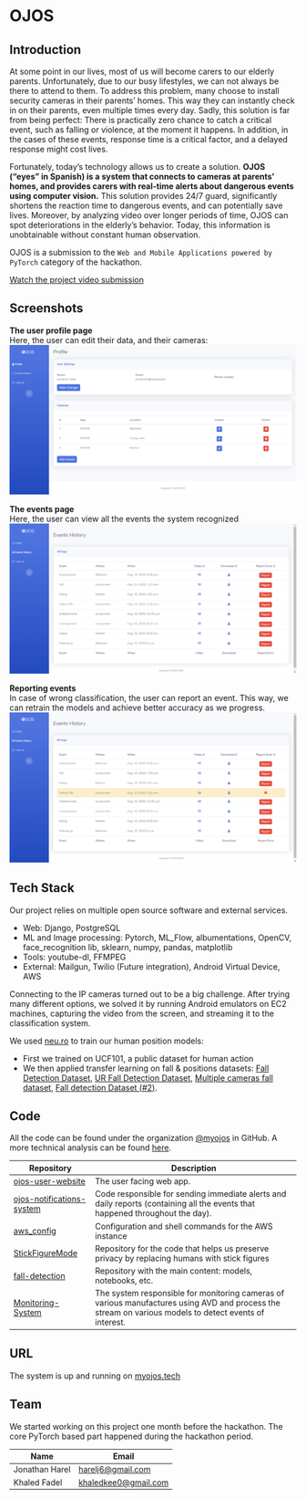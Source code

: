 # OJOS

## Introduction
At some point in our lives, most of us will become carers to our elderly parents. Unfortunately, due to our busy lifestyles, we can not always be there to attend to them. To address this problem, many choose to install security cameras in their parents’ homes. This way they can instantly check in on their parents, even multiple times every day. Sadly, this solution is far from being perfect: There is practically zero chance to catch a critical event, such as falling or violence, at the moment it happens. In addition, in the cases of these events, response time is a critical factor, and a delayed response might cost lives.

Fortunately, today’s technology allows us to create a solution. **OJOS (“eyes” in Spanish) is a system that connects to cameras at parents’ homes, and provides carers with real-time alerts about dangerous events using computer vision.** This solution provides 24/7 guard, significantly shortens the reaction time to dangerous events, and can potentially save lives. Moreover, by analyzing video over longer periods of time, OJOS can spot deteriorations in the elderly’s behavior. Today, this information is unobtainable without constant human observation.

OJOS is a submission to the `Web and Mobile Applications powered by PyTorch` category of the hackathon.

[Watch the project video submission](https://www.youtube.com/watch?v=1D2jJzY3rBE)

## Screenshots
**The user profile page**  
Here, the user can edit their data, and their cameras:
![screenshot](images/profile.png)

**The events page**  
Here, the user can view all the events the system recognized
![screenshot](images/events.png)

**Reporting events**  
In case of wrong classification, the user can report an event. This way, we can retrain the models and achieve better accuracy as we progress.
![screenshot](images/events_reported.png)

## Tech Stack
Our project relies on multiple open source software and external services.

* Web: Django, PostgreSQL
* ML and Image processing: Pytorch, ML_Flow, albumentations, OpenCV, face_recognition lib, sklearn, numpy, pandas, matplotlib
* Tools: youtube-dl, FFMPEG
* External: Mailgun, Twilio (Future integration), Android Virtual Device, AWS

Connecting to the IP cameras turned out to be a big challenge. After trying many different options, we solved it by running Android emulators on EC2 machines, capturing the video from the screen, and streaming it to the classification system.

We used [neu.ro](https://neu.ro/) to train our human position models:
- First we trained on UCF101, a public dataset for human action
- We then applied transfer learning on fall & positions datasets: [Fall Detection Dataset](http://www.falldataset.com/), [UR Fall Detection Dataset](http://fenix.univ.rzeszow.pl/~mkepski/ds/uf.html), [Multiple cameras fall dataset](http://www.iro.umontreal.ca/~labimage/Dataset/), [Fall detection Dataset (#2)](http://le2i.cnrs.fr/Fall-detection-Dataset?lang=en).

## Code
All the code can be found under the organization [@myojos](https://github.com/myojos) in GitHub.
A more technical analysis can be found [here]().

Repository | Description
--- | ---
[ojos-user-website](https://github.com/myojos/ojos-user-website) | The user facing web app.
[ojos-notifications-system](https://github.com/myojos/ojos-notifications-system) | Code responsible for sending immediate alerts and daily reports (containing all the events that happened throughout the day). 
[aws_config](https://github.com/myojos/aws_config) | Configuration and shell commands for the AWS instance
[StickFigureMode](https://github.com/myojos/StickFigureMode) | Repository for the code that helps us preserve privacy by replacing humans with stick figures
[fall-detection](https://github.com/myojos/fall-detection) | Repository with the main content: models, notebooks, etc.
[Monitoring-System](https://github.com/myojos/Monitoring-System) | The system responsible for monitoring cameras of various manufactures using AVD and process the stream on various models to detect events of interest. 


## URL
The system is up and running on [myojos.tech](https://www.myojos.tech)

## Team
We started working on this project one month before the hackathon. The core PyTorch based part happened during the hackathon period.

Name | Email
--- | ---
Jonathan Harel | harelj6@gmail.com
Khaled Fadel | khaledkee0@gmail.com